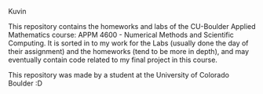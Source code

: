 Kuvin

This repository contains the homeworks and labs of the CU-Boulder Applied Mathematics course: APPM 4600 - Numerical Methods and Scientific Computing. 
It is sorted in to my work for the Labs (usually done the day of their assignment) and the homeworks (tend to be more in depth), and may eventually contain
code related to my final project in this course.

This repository was made by a student at the University of Colorado Boulder :D
